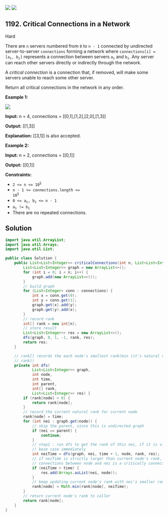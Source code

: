 [![](https://img.shields.io/github/stars/javadev/LeetCode-in-Java?label=Stars&style=flat-square)](https://github.com/javadev/LeetCode-in-Java)
[![](https://img.shields.io/github/forks/javadev/LeetCode-in-Java?label=Fork%20me%20on%20GitHub%20&style=flat-square)](https://github.com/javadev/LeetCode-in-Java/fork)

## 1192\. Critical Connections in a Network

Hard

There are `n` servers numbered from `0` to `n - 1` connected by undirected server-to-server `connections` forming a network where <code>connections[i] = [a<sub>i</sub>, b<sub>i</sub>]</code> represents a connection between servers <code>a<sub>i</sub></code> and <code>b<sub>i</sub></code>. Any server can reach other servers directly or indirectly through the network.

A _critical connection_ is a connection that, if removed, will make some servers unable to reach some other server.

Return all critical connections in the network in any order.

**Example 1:**

![](https://assets.leetcode.com/uploads/2019/09/03/1537_ex1_2.png)

**Input:** n = 4, connections = \[\[0,1],[1,2],[2,0],[1,3]]

**Output:** [[1,3]]

**Explanation:** [[3,1]] is also accepted.

**Example 2:**

**Input:** n = 2, connections = \[\[0,1]]

**Output:** [[0,1]]

**Constraints:**

*   <code>2 <= n <= 10<sup>5</sup></code>
*   <code>n - 1 <= connections.length <= 10<sup>5</sup></code>
*   <code>0 <= a<sub>i</sub>, b<sub>i</sub> <= n - 1</code>
*   <code>a<sub>i</sub> != b<sub>i</sub></code>
*   There are no repeated connections.

## Solution

```java
import java.util.ArrayList;
import java.util.Arrays;
import java.util.List;

public class Solution {
    public List<List<Integer>> criticalConnections(int n, List<List<Integer>> connections) {
        List<List<Integer>> graph = new ArrayList<>();
        for (int i = 0; i < n; i++) {
            graph.add(new ArrayList<>());
        }
        // build graph
        for (List<Integer> conn : connections) {
            int x = conn.get(0);
            int y = conn.get(1);
            graph.get(x).add(y);
            graph.get(y).add(x);
        }
        // record rank
        int[] rank = new int[n];
        // store result
        List<List<Integer>> res = new ArrayList<>();
        dfs(graph, 0, 1, -1, rank, res);
        return res;
    }

    // rank[] records the each node's smallest rank(min (it's natural rank, neighbors's smallest
    // rank))
    private int dfs(
            List<List<Integer>> graph,
            int node,
            int time,
            int parent,
            int[] rank,
            List<List<Integer>> res) {
        if (rank[node] > 0) {
            return rank[node];
        }
        // record the current natural rank for current node
        rank[node] = time;
        for (int nei : graph.get(node)) {
            // skip the parent, since this is undirected graph
            if (nei == parent) {
                continue;
            }
            // step1 : run dfs to get the rank of this nei, if it is visited before, it will reach
            // base case immediately
            int neiTime = dfs(graph, nei, time + 1, node, rank, res);
            // if neiTime is strictly larger than current node's rank, there is no cycle,
            // connections between node and nei is a critically connection.
            if (neiTime > time) {
                res.add(Arrays.asList(nei, node));
            }
            // keep updating current node's rank with nei's smaller ranks
            rank[node] = Math.min(rank[node], neiTime);
        }
        // return current node's rank to caller
        return rank[node];
    }
}
```